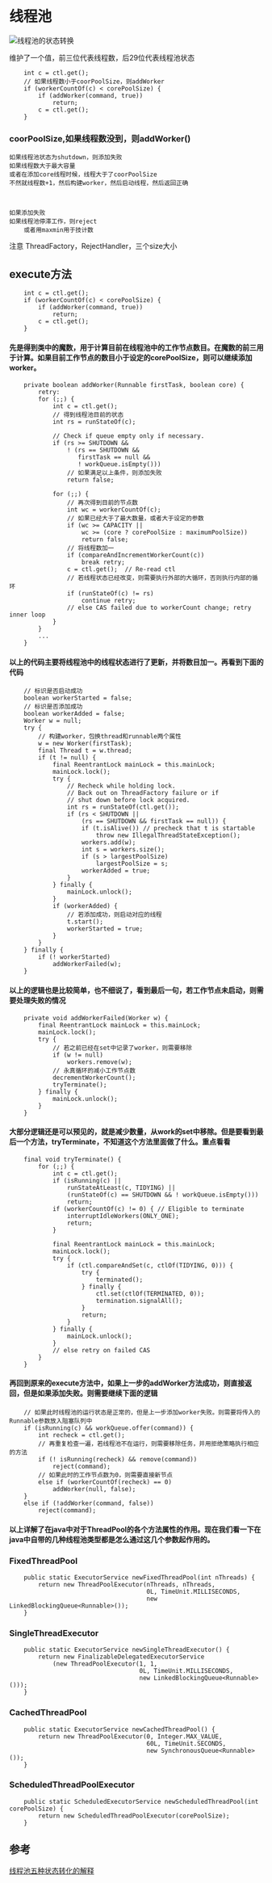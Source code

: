 # 线程池

![线程池的状态转换](1img/threadPoolStatus.jpg)

维护了一个值，前三位代表线程数，后29位代表线程池状态

```
	int c = ctl.get();
	// 如果线程数小于coorPoolSize，则addWorker
    if (workerCountOf(c) < corePoolSize) {
        if (addWorker(command, true))
            return;
        c = ctl.get();
    }
```


### coorPoolSize,如果线程数没到，则addWorker()
	如果线程池状态为shutdown，则添加失败
	如果线程数大于最大容量
	或者在添加core线程时候，线程大于了coorPoolSize
	不然就线程数+1，然后构建worker，然后启动线程，然后返回正确
	
	
	
	如果添加失败
	如果线程池停滞工作，则reject	
		或者用maxmin用于技计数
		
注意 ThreadFactory，RejectHandler，三个size大小

## execute方法
```
	int c = ctl.get();
    if (workerCountOf(c) < corePoolSize) {
        if (addWorker(command, true))
            return;
        c = ctl.get();
    }
```
#### 先是得到类中的魔数，用于计算目前在线程池中的工作节点数目。在魔数的前三用于计算。如果目前工作节点的数目小于设定的corePoolSize，则可以继续添加worker。
```
	private boolean addWorker(Runnable firstTask, boolean core) {
		retry:
		for (;;) {
		    int c = ctl.get();
		    // 得到线程池目前的状态
		    int rs = runStateOf(c);
		
		    // Check if queue empty only if necessary.
		    if (rs >= SHUTDOWN &&
		        ! (rs == SHUTDOWN &&
		           firstTask == null &&
		           ! workQueue.isEmpty()))
		        // 如果满足以上条件，则添加失败
		        return false;
		
		    for (;;) {
		    	// 再次得到目前的节点数
		        int wc = workerCountOf(c);
		        // 如果已经大于了最大数量，或者大于设定的参数
		        if (wc >= CAPACITY ||
		            wc >= (core ? corePoolSize : maximumPoolSize))
		            return false;
		        // 将线程数加一
		        if (compareAndIncrementWorkerCount(c))
		            break retry;
		        c = ctl.get();  // Re-read ctl
		        // 若线程状态已经改变，则需要执行外部的大循环，否则执行内部的循环
		        if (runStateOf(c) != rs)
		            continue retry;
		        // else CAS failed due to workerCount change; retry inner loop
		    }
		}
		...
	}

```
#### 以上的代码主要将线程池中的线程状态进行了更新，并将数目加一。再看到下面的代码
```
	// 标识是否启动成功
	boolean workerStarted = false;
	// 标识是否添加成功
    boolean workerAdded = false;
    Worker w = null;
    try {
    	// 构建worker，包换thread和runnable两个属性
        w = new Worker(firstTask);
        final Thread t = w.thread;
        if (t != null) {
            final ReentrantLock mainLock = this.mainLock;
            mainLock.lock();
            try {
                // Recheck while holding lock.
                // Back out on ThreadFactory failure or if
                // shut down before lock acquired.
                int rs = runStateOf(ctl.get());
                if (rs < SHUTDOWN ||
                    (rs == SHUTDOWN && firstTask == null)) {
                    if (t.isAlive()) // precheck that t is startable
                        throw new IllegalThreadStateException();
                    workers.add(w);
                    int s = workers.size();
                    if (s > largestPoolSize)
                        largestPoolSize = s;
                    workerAdded = true;
                }
            } finally {
                mainLock.unlock();
            }
            if (workerAdded) {
            	// 若添加成功，则启动对应的线程
                t.start();
                workerStarted = true;
            }
        }
    } finally {
        if (! workerStarted)
            addWorkerFailed(w);
    }
```
#### 以上的逻辑也是比较简单，也不细说了，看到最后一句，若工作节点未启动，则需要处理失败的情况
```
	private void addWorkerFailed(Worker w) {
        final ReentrantLock mainLock = this.mainLock;
        mainLock.lock();
        try {
        	// 若之前已经在set中记录了worker，则需要移除
            if (w != null)
                workers.remove(w);
            // 永真循环的减小工作节点数
            decrementWorkerCount();
            tryTerminate();
        } finally {
            mainLock.unlock();
        }
    }
```
#### 大部分逻辑还是可以预见的，就是减少数量，从work的set中移除。但是要看到最后一个方法，tryTerminate，不知道这个方法里面做了什么。重点看看
```
	final void tryTerminate() {
	    for (;;) {
	        int c = ctl.get();
	        if (isRunning(c) ||
	            runStateAtLeast(c, TIDYING) ||
	            (runStateOf(c) == SHUTDOWN && ! workQueue.isEmpty()))
	            return;
	        if (workerCountOf(c) != 0) { // Eligible to terminate
	            interruptIdleWorkers(ONLY_ONE);
	            return;
	        }
	
	        final ReentrantLock mainLock = this.mainLock;
	        mainLock.lock();
	        try {
	            if (ctl.compareAndSet(c, ctlOf(TIDYING, 0))) {
	                try {
	                    terminated();
	                } finally {
	                    ctl.set(ctlOf(TERMINATED, 0));
	                    termination.signalAll();
	                }
	                return;
	            }
	        } finally {
	            mainLock.unlock();
	        }
	        // else retry on failed CAS
	    }
	}
```


#### 再回到原来的execute方法中，如果上一步的addWorker方法成功，则直接返回，但是如果添加失败。则需要继续下面的逻辑
```
	// 如果此时线程池的运行状态是正常的，但是上一步添加worker失败。则需要将传入的Runnable参数放入阻塞队列中
	if (isRunning(c) && workQueue.offer(command)) {
        int recheck = ctl.get();
        // 再重复检查一遍，若线程池不在运行，则需要移除任务，并用拒绝策略执行相应的方法
        if (! isRunning(recheck) && remove(command))
            reject(command);
        // 如果此时的工作节点数为0，则需要直接新节点
        else if (workerCountOf(recheck) == 0)
            addWorker(null, false);
    }
    else if (!addWorker(command, false))
        reject(command);
```







#### 以上详解了在java中对于ThreadPool的各个方法属性的作用。现在我们看一下在java中自带的几种线程池类型都是怎么通过这几个参数起作用的。

### FixedThreadPool
```
    public static ExecutorService newFixedThreadPool(int nThreads) {
        return new ThreadPoolExecutor(nThreads, nThreads,
                                      0L, TimeUnit.MILLISECONDS,
                                      new LinkedBlockingQueue<Runnable>());
    }
```

### SingleThreadExecutor
```
    public static ExecutorService newSingleThreadExecutor() {
        return new FinalizableDelegatedExecutorService
            (new ThreadPoolExecutor(1, 1,
                                    0L, TimeUnit.MILLISECONDS,
                                    new LinkedBlockingQueue<Runnable>()));
    }
```

### CachedThreadPool
```
    public static ExecutorService newCachedThreadPool() {
        return new ThreadPoolExecutor(0, Integer.MAX_VALUE,
                                      60L, TimeUnit.SECONDS,
                                      new SynchronousQueue<Runnable>());
    }
```
### ScheduledThreadPoolExecutor
```
    public static ScheduledExecutorService newScheduledThreadPool(int corePoolSize) {
        return new ScheduledThreadPoolExecutor(corePoolSize);
    }
```



## 参考
[线程池五种状态转化的解释](https://www.cnblogs.com/-wyl/p/9760670.html)